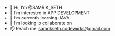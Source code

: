 - 👋 Hi, I’m @SAMRIK_SETH
- 👀 I’m interested in APP DEVELOPMENT
- 🌱 I’m currently learning JAVA
- 💞️ I’m looking to collaborate on 
- 📫 Reach me: samrikseth.codeworks@gmail.com
<!---
SAMRIK41/SAMRIK41 is a ✨ special ✨ repository because its `README.md` (this file) appears on your GitHub profile.
You can click the Preview link to take a look at your changes.
--->
